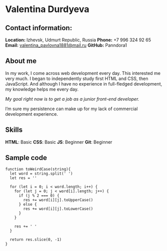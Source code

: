 # Valentina Durdyeva
## Contact information:
**Location:** Izhevsk, Udmurt Republic, Russia
**Phone:** +7 996 324 92 65
**Email:** valentina_pavlovna1881@mail.ru
**GitHub:** Panndora1
## About me
In my work, I come across web development every day. This interested me very much. I began to independently study first HTML and CSS, then JavaScript. And although I have no experience in full-fledged development, my knowledge helps me every day.

_My goal right now is to get a job as a junior front-end developer._

I’m sure my persistence can make up for my lack of commercial development experience.
## Skills
**HTML**: Basic
**CSS**: Basic
**JS**: Beginner
**Git**: Beginner
## Sample code
```
function toWeirdCase(string){
  let word = string.split(' ')
  let res = ''
  
  for (let i = 0; i < word.length; i++) {
    for (let j = 0; j < word[i].length; j++) {
      if (j % 2 === 0) {
        res += word[i][j].toUpperCase()
      } else {
        res += word[i][j].toLowerCase()
      }
    }
    
    res += ' '
  }
  
  return res.slice(0, -1)
}
```